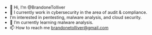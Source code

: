- 👋 Hi, I’m @BrandoneTolliver
- 👀 I currently work in cybersecurity in the area of audit & compliance.
- I’m interested in pentesting, malware analysis, and cloud security.
- 🌱 I’m currently learning malware analysis.
- 📫 How to reach me brandonetolliver@gmail.com

<!---
BrandoneTolliver/BrandoneTolliver is a ✨ special ✨ repository because its `README.md` (this file) appears on your GitHub profile.
You can click the Preview link to take a look at your changes.
--->
